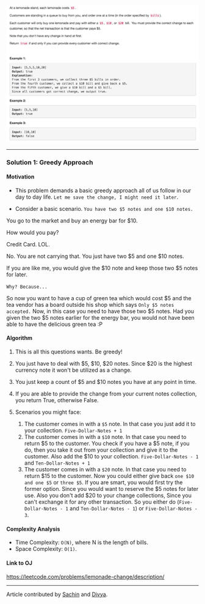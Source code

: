 <p align="center">
<img src="../../Images/Lemonade-Change.png" width="600">
</p>

---
### Solution 1: Greedy Approach

#### Motivation

* This problem demands a basic greedy approach all of us follow in our day to day life.
`Let me save the change, I might need it later`.

* Consider a basic scenario.
`You have two $5 notes and one $10 notes.`

You go to the market and buy an energy bar for $10.

How would you pay?

Credit Card. LOL.

No. You are not carrying that. You just have two $5 and one $10 notes.

If you are like me, you would give the $10 note and keep those two $5 notes for later.

`Why? Because...`

So now you want to have a cup of green tea which would cost $5 and the tea vendor has a board outside his shop which says `Only $5 notes accepted.` Now, in this case you need to have those two $5 notes. Had you given the two $5 notes earlier for the energy bar, you would not have been able to have the delicious green tea :P

#### Algorithm

1. This is all this questions wants. Be greedy!

2. You just have to deal with $5, $10, $20 notes. Since $20 is the highest currency note it won't be utilized as a change.

3. You just keep a count of $5 and $10 notes you have at any point in time.

4. If you are able to provide the change from your current notes collection, you return True, otherwise False.

5. Scenarios you might face:
    1. The customer comes in with a `$5` note. In that case you just add it to your collection. `Five-Dollar-Notes + 1`
    2. The customer comes in with a `$10` note. In that case you need to return $5 to the customer. You check if you have a $5 note, if you do, then you take it out from your collection and give it to the customer. Also add the $10 to your collection. `Five-Dollar-Notes - 1` and `Ten-Dollar-Notes + 1`
    3. The customer comes in with a `$20` note. In that case you need to return $15 to the customer. Now you could either give back `one $10 and one $5` or `three $5`. If you are smart, you would first try the former option. Since you would want to reserve the $5 notes for later use. Also you don't add $20 to your change collections, Since you can't exchange it for any other transaction. So you either do (`Five-Dollar-Notes - 1` and `Ten-Dollar-Notes - 1`) or `Five-Dollar-Notes - 3`.

#### Complexity Analysis

* Time Complexity: `O(N)`, where N is the length of bills.
* Space Complexity: `O(1)`.

#### Link to OJ

https://leetcode.com/problems/lemonade-change/description/

---
Article contributed by [Sachin](https://github.com/edorado93) and [Divya](https://github.com/DivyaGodayal).
